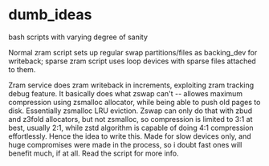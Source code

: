 # dumb_ideas
bash scripts with varying degree of sanity

Normal zram script sets up regular swap partitions/files as backing_dev for writeback; sparse zram script uses loop devices with sparse files attached to them.

Zram service does zram writeback in increments, exploiting zram tracking debug feature. It basically does what zswap can't -- allowes maximum compression using zsmalloc allocator, while being able to push old pages to disk. Essentially zsmalloc LRU eviction. Zswap can only do that with zbud and z3fold allocators, but not zsmalloc, so compression is limited to 3:1 at best, usually 2:1, while zstd algorithm is capable of doing 4:1 compression effortlessly. Hence the idea to write this. Made for slow devices only, and huge compromises were made in the process, so i doubt fast ones will benefit much, if at all. Read the script for more info.
